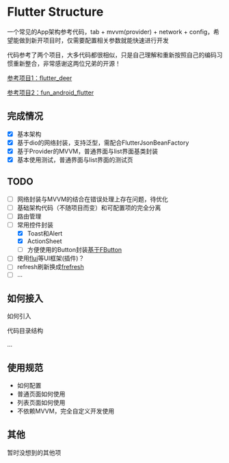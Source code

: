 # Flutter Structure

一个常见的App架构参考代码，tab + mvvm(provider) + network + config，希望能做到新开项目时，仅需要配置相关参数就能快速进行开发

代码参考了两个项目，大多代码都很相似，只是自己理解和重新按照自己的编码习惯重新整合，非常感谢这两位兄弟的开源！

[参考项目1：flutter_deer](https://github.com/simplezhli/flutter_deer)

[参考项目2：fun_android_flutter](https://github.com/phoenixsky/fun_android_flutter)

## 完成情况

- [x] 基本架构
- [x] 基于dio的网络封装，支持泛型，需配合FlutterJsonBeanFactory
- [x] 基于Provider的MVVM，普通界面与list界面基类封装
- [x] 基本使用测试，普通界面与list界面的测试页

## TODO

- [ ] 网络封装与MVVM的结合在错误处理上存在问题，待优化
- [ ] 基础架构代码（不随项目而变）和可配置项的完全分离
- [ ] 路由管理
- [ ] 常用控件封装
  - [x] Toast和Alert
  - [x] ActionSheet
  - [ ] 方便使用的Button封装[基于FButton](https://github.com/Fliggy-Mobile/fbutton)
- [ ] 使用[flui](flui)等UI框架(插件)？
- [ ] refresh刷新换成[frefresh](https://github.com/Fliggy-Mobile/frefresh)
- [ ] ...

## 如何接入

如何引入

代码目录结构

...

## 使用规范

- 如何配置
- 普通页面如何使用
- 列表页面如何使用
- 不依赖MVVM，完全自定义开发使用

## 其他

暂时没想到的其他项